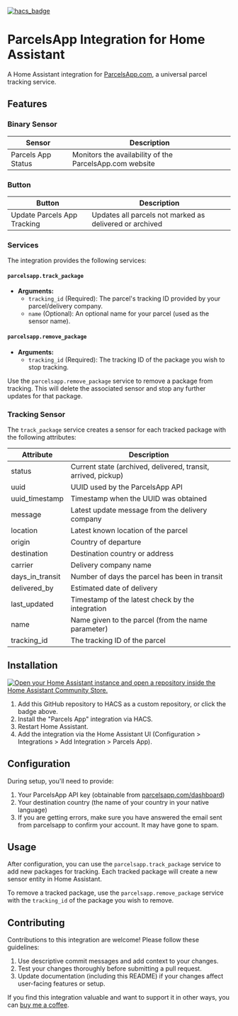 [![hacs_badge](https://img.shields.io/badge/HACS-Custom-41BDF5.svg?style=for-the-badge)](https://github.com/hacs/integration)

# ParcelsApp Integration for Home Assistant

A Home Assistant integration for [ParcelsApp.com](https://parcelsapp.com/), a universal parcel tracking service.

## Features

### Binary Sensor

| Sensor             | Description                                             |
| ------------------ | ------------------------------------------------------- |
| Parcels App Status | Monitors the availability of the ParcelsApp.com website |

### Button

| Button                      | Description                                                    |
| --------------------------- | -------------------------------------------------------------- |
| Update Parcels App Tracking | Updates all parcels not marked as delivered or archived        |

### Services

The integration provides the following services:

#### `parcelsapp.track_package`

- **Arguments:**
  - `tracking_id` (Required): The parcel's tracking ID provided by your parcel/delivery company.
  - `name` (Optional): An optional name for your parcel (used as the sensor name).

#### `parcelsapp.remove_package`

- **Arguments:**
  - `tracking_id` (Required): The tracking ID of the package you wish to stop tracking.

Use the `parcelsapp.remove_package` service to remove a package from tracking. This will delete the associated sensor and stop any further updates for that package.

### Tracking Sensor

The `track_package` service creates a sensor for each tracked package with the following attributes:

| Attribute       | Description                                                        |
| --------------- | ------------------------------------------------------------------ |
| status          |	Current state (archived, delivered, transit, arrived, pickup)      |
| uuid            |	UUID used by the ParcelsApp API                                    |
| uuid_timestamp  |	Timestamp when the UUID was obtained                               |
| message         |	Latest update message from the delivery company                    |
| location        |	Latest known location of the parcel                                |
| origin          |	Country of departure                                               |
| destination     |	Destination country or address                                     |
| carrier         |	Delivery company name                                              |
| days_in_transit |	Number of days the parcel has been in transit                      |
| delivered_by    |	Estimated date of delivery                                         |
| last_updated    |	Timestamp of the latest check by the integration                   |
| name            |	Name given to the parcel (from the name parameter)                 |
| tracking_id     |	The tracking ID of the parcel                                      |

## Installation

[![Open your Home Assistant instance and open a repository inside the Home Assistant Community Store.](https://my.home-assistant.io/badges/hacs_repository.svg)](https://my.home-assistant.io/redirect/hacs_repository/?owner=storm1er&repository=ha_integration_parcelsapp&category=Integration)

1. Add this GitHub repository to HACS as a custom repository, or click the badge above.
2. Install the "Parcels App" integration via HACS.
3. Restart Home Assistant.
4. Add the integration via the Home Assistant UI (Configuration > Integrations > Add Integration > Parcels App).

## Configuration

During setup, you'll need to provide:

1. Your ParcelsApp API key (obtainable from [parcelsapp.com/dashboard](https://parcelsapp.com/dashboard))
2. Your destination country (the name of your country in your native language)
3. If you are getting errors, make sure you have answered the email sent from parcelsapp to confirm your account. It may have gone to spam.

## Usage

After configuration, you can use the `parcelsapp.track_package` service to add new packages for tracking. Each tracked package will create a new sensor entity in Home Assistant.

To remove a tracked package, use the `parcelsapp.remove_package` service with the `tracking_id` of the package you wish to remove.

## Contributing

Contributions to this integration are welcome! Please follow these guidelines:

1. Use descriptive commit messages and add context to your changes.
2. Test your changes thoroughly before submitting a pull request.
3. Update documentation (including this README) if your changes affect user-facing features or setup.

If you find this integration valuable and want to support it in other ways, you can [buy me a coffee](https://www.paypal.com/paypalme/quentindecaunes).
